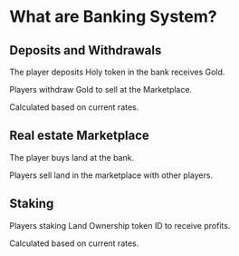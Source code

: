 # What are Banking System?

## Deposits and Withdrawals

The player deposits Holy token in the bank receives Gold.

Players withdraw Gold to sell at the Marketplace.

Calculated based on current rates.

## Real estate Marketplace

The player buys land at the bank.

Players sell land in the marketplace with other players.

## Staking

Players staking Land Ownership token ID to receive profits.

Calculated based on current rates.

